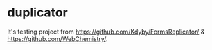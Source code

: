 # duplicator

It's testing project from https://github.com/Kdyby/FormsReplicator/ & https://github.com/WebChemistry/.
